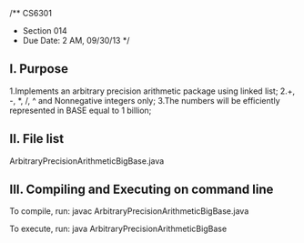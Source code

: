 /** CS6301
* Section 014
* Due Date: 2 AM, 09/30/13
*/


I. Purpose
----------

1.Implements an arbitrary precision arithmetic package using linked list; 
2.+, -, *, /, ^ and Nonnegative integers only;
3.The numbers will be efficiently represented in BASE equal to 1 billion;



II. File list
--------------
ArbitraryPrecisionArithmeticBigBase.java



III. Compiling and Executing on command line
---------------------------------------------

To compile, run:
javac ArbitraryPrecisionArithmeticBigBase.java

To execute, run:
java ArbitraryPrecisionArithmeticBigBase
